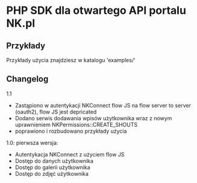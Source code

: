 PHP SDK dla otwartego API portalu NK.pl
=======================================

Przykłady
---------

Przykłady użycia znajdziesz w katalogu 'examples/'

Changelog
---------

1.1

* Zastąpiono w autentykacji NKConnect flow JS na flow server to server (oauth2), flow JS jest depricated
* Dodano serwis dodawania wpisów użytkownika wraz z nowym uprawnieniem NKPermissions::CREATE_SHOUTS
* poprawiono i rozbudowano przykłady użycia

1.0: pierwsza wersja:

* Autentykacja NKConnect z użyciem flow JS
* Dostęp do danych użytkownika
* Dostęp do galerii użytkownika
* Dostęp do zdjęć użytkownika
